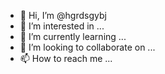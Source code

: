 - 👋 Hi, I’m @hgrdsgybj
- 👀 I’m interested in ...
- 🌱 I’m currently learning ...
- 💞️ I’m looking to collaborate on ...
- 📫 How to reach me ...

<!---
hgrdsgybj/hgrdsgybj is a ✨ special ✨ repository because its `README.md` (this file) appears on your GitHub profile.
You can click the Preview link to take a look at your changes.
--->
